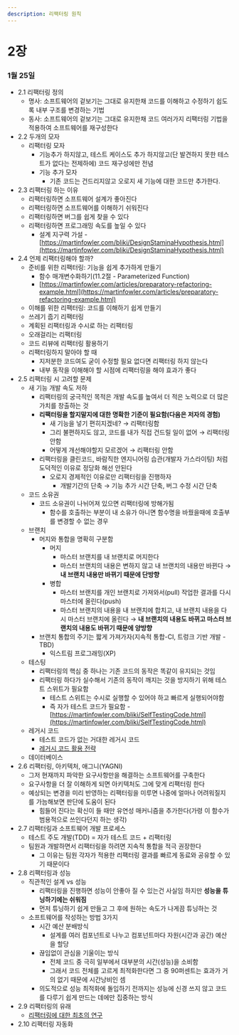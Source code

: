 ```yaml
---
description: 리팩터링 원칙
---
```


# 2장

### 1월 25일

* 2.1 리팩터링 정의
  * 명사: 소프트웨어의 겉보기는 그대로 유지한채 코드를 이해하고 수정하기 쉽도록 내부 구조를 변경하는 기법
  * 동사: 소프트웨어의 겉보기는 그대로 유지한채 코드 여러가지 리팩터링 기법을 적용하여 소프트웨어를 재구성한다
* 2.2 두개의 모자
  * 리팩터링 모자
    * 기능추가 하지않고, 테스트 케이스도 추가 하지않고(단 발견하지 못한 테스트가 없다는 전제하에) 코드 재구성에만 전념
    * 기능 추가 모자
      * 기존 코드는 건드리지않고 오로지 새 기능에 대한 코드만 추가한다.
* 2.3 리팩터링 하는 이유
  * 리팩터링하면 소프트웨어 설계가 좋아진다
  * 리팩터링하면 소프트웨어를 이해하기 쉬워진다
  * 리팩터링하면 버그를 쉽게 찾을 수 있다
  * 리팩터링하면 프로그래밍 속도를 높일 수 있다
    * 설계 지구력 가설 - [https://martinfowler.com/bliki/DesignStaminaHypothesis.html](https://martinfowler.com/bliki/DesignStaminaHypothesis.html)
* 2.4 언제 리팩터링해야 할까?
  * 준비를 위한 리팩터링: 기능을 쉽게 추가하게 만들기
    * 함수 매개변수화하기(11.2절 - Parameterized Function)
    * [https://martinfowler.com/articles/preparatory-refactoring-example.html](https://martinfowler.com/articles/preparatory-refactoring-example.html)
  * 이해를 위한 리팩터링: 코드를 이해하기 쉽게 만들기
  * 쓰레기 줍기 리팩터링
  * 계획된 리팩터링과 수시로 하는 리팩터링
  * 오래걸리는 리팩터링
  * 코드 리뷰에 리팩터링 활용하기
  * 리팩터링하지 말아야 할 때
    * 지저분한 코드여도 굳이 수정할 필요 없다면 리팩터링 하지 않는다
    * 내부 동작을 이해해야 할 시점에 리팩터링을 해야 효과가 좋다
* 2.5 리팩터링 시 고려할 문제
  * 새 기능 개발 속도 저하
    * 리팩터링의 궁극적인 목적은 개발 속도를 높여서 더 적은 노력으로 더 많은 가치를 창출하는 것
    * **리팩터링을 할지말지에 대한 명확한 기준이 필요함(다음은 저자의 경험)**
      * 새 기능을 넣기 편히지겠네? → 리팩터링함
      * 그리 불편하지도 않고, 코드를 내가 직접 건드릴 일이 없어 → 리팩터링 안함
      * 어떻게 개선해야할지 모르겠어 → 리팩터링 안함
    * 리팩터링을 클린코드, 바람직한 엔지니어링 습관(개발자 가스라이팅) 처럼 도덕적인 이유로 정당화 해선 안된다
      * 오로지 경제적인 이유로만 리팩터링을 진행하자
        * 개발기간의 단축 → 기능 추가 시간 단축, 버그 수정 시간 단축
  * 코드 소유권
    * 코드 소유권이 나뉘어져 있으면 리팩터링에 방해가됨
      * 함수를 호출하는 부분이 내 소유가 아니면 함수명을 바꿨을때에 호출부를 변경할 수 없는 경우
  * 브랜치
    * 머지와 통합을 명확히 구분함
      * 머지
        * 마스터 브랜치를 내 브랜치로 머지한다
        * 마스터 브랜치의 내용은 변하지 않고 내 브랜치의 내용만 바뀐다 → **내 브랜치 내용만 바뀌기 때문에 단방향**
      * 병합
        * 마스터 브랜치를 개인 브랜치로 가져와서(pull) 작업한 결과를 다시 마스터에 올린다(push)
        * 마스터 브랜치의 내용을 내 브랜치에 합치고, 내 브랜치 내용을 다시 마스터 브랜치에 올린다 → **내 브랜치의 내용도 바뀌고 마스터 브랜치의 내용도 바뀌기 때문에 양방향**
    * 브랜치 통합의 주기는 짧게 가져가자(지속적 통합-CI, 트렁크 기반 개발 - TBD)
      * 익스트림 프로그래밍(XP)
  * 테스팅
    * 리팩터링의 핵심 중 하나는 기존 코드의 동작은 똑같이 유지되는 것임
    * 리팩터링 하다가 실수해서 기존의 동작이 깨지는 것을 방지하기 위해 테스트 스위트가 필요함
      * 테스트 스위트는 수시로 실행할 수 있어야 하고 빠르게 실행되어야함
      * 즉 자가 테스트 코드가 필요함 - [https://martinfowler.com/bliki/SelfTestingCode.html](https://martinfowler.com/bliki/SelfTestingCode.html)
  * 레거시 코드
    * 테스트 코드가 없는 거대한 레거시 코드
    * [레거시 코드 활용 전략](https://product.kyobobook.co.kr/detail/S000001804724)
  * 데이터베이스
* 2.6 리팩터링, 아키텍처, 애그니(YAGNI)
  * 그저 현재까지 파악한 요구사항만을 해결하는 소프트웨어를 구축한다
  * 요구사항을 더 잘 이해하게 되면 아키텍처도 그에 맞게 리팩터링 한다
  * 예상되는 변경을 미리 반영하는 리팩터링을 미루면 나중에 얼마나 어려워질지를 가늠해보면 판단에 도움이 된다
    * 힘들어 진다는 확신이 들 때만 유연성 매커니즘을 추가한다(가령 이 함수가 범용적으로 쓰인다던지 하는 생각)
* 2.7 리팩터링과 소프트웨어 개발 프로세스
  * 테스트 주도 개발(TDD) = 자가 테스트 코드 + 리팩터링
  * 팀원과 개발하면서 리팩터링을 하려면 지속적 통합을 적극 권장한다
    * 그 이유는 팀원 각자가 적용한 리팩터링 결과를 빠르게 동료와 공유할 수 있기 때문이다
* 2.8 리팩터링과 성능
  * 직관적인 설계 vs 성능
    * 리팩터링을 진행하면 성능이 안좋아 질 수 있는건 사실임 하지만 **성능을 튜닝하기에는 쉬워짐**
    * 먼저 튜닝하기 쉽게 만들고 그 후에 원하는 속도가 나게끔 튜닝하는 것
  * 소프트웨어를 작성하는 방법 3가지
    * 시간 예산 분배방식
      * 설계를 여러 컴포넌트로 나누고 컴포넌트마다 자원(시간과 공간) 예산을 할당
    * 끊임없이 관심을 기울이는 방식
      * 전체 코드 중 극히 일부에서 대부분의 시간(성능)을 소비함
      * 그래서 코드 전체를 고르게 최적화한다면 그 중 90퍼센트는 효과가 거의 없기 때문에 시간낭비인 셈
    * 의도적으로 성능 최적화에 돌입하기 전까지는 성능에 신경 쓰지 않고 코드를 다루기 쉽게 만드는 데에만 집중하는 방식
* 2.9 리팩터링의 유래
  * [리팩터링에 대한 최초의 연구](http://www.laputan.org/pub/papers/opdyke-thesis.pdf)
* 2.10 리팩터링 자동화
